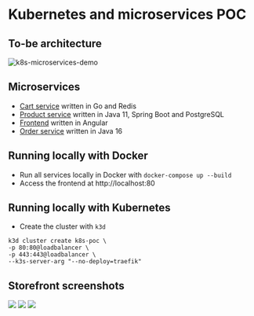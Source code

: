 # Kubernetes and microservices POC

## To-be architecture
![k8s-microservices-demo](https://user-images.githubusercontent.com/9336586/115996458-ba686700-a5b5-11eb-9fb4-0e0ae109906f.png)

## Microservices
* [Cart service](./cart/) written in Go and Redis
* [Product service](./product/) written in Java 11, Spring Boot and PostgreSQL
* [Frontend](./frontend/) written in Angular
* [Order service](./order) written in Java 16

## Running locally with Docker
* Run all services locally in Docker with `docker-compose up --build`
* Access the frontend at http://localhost:80

## Running locally with Kubernetes
* Create the cluster with `k3d`
```
k3d cluster create k8s-poc \
-p 80:80@loadbalancer \
-p 443:443@loadbalancer \
--k3s-server-arg "--no-deploy=traefik"
```

## Storefront screenshots
![](https://user-images.githubusercontent.com/9336586/120122720-d5b02e80-c180-11eb-9b1c-446a26c4b58a.png)
![](https://user-images.githubusercontent.com/9336586/120122722-d8128880-c180-11eb-8175-97d2e17201ed.png)
![](https://user-images.githubusercontent.com/9336586/120122723-d943b580-c180-11eb-835d-4011097b7344.png)
